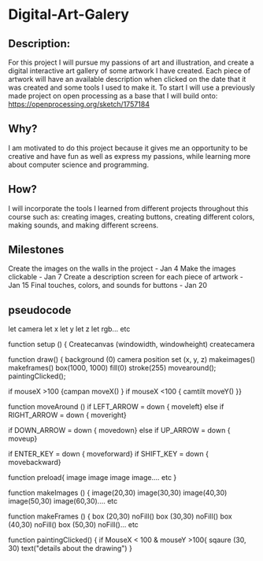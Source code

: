 # Digital-Art-Galery

## Description:
For this project I will pursue my passions of art and illustration, and create a digital interactive art gallery of some artwork I have created. Each piece of artwork will have an available description when clicked on the date that it was created and some tools I used to make it. To start I will use a previously made project on open processing as a base that I will build onto: https://openprocessing.org/sketch/1757184 


## Why?
I am motivated to do this project because it gives me an opportunity to be creative and have fun as well as express my passions, while learning more about computer science and programming.

## How?
I will incorporate the tools I learned from different projects throughout this course such as: creating images, creating buttons, creating different colors, making sounds, and making different screens. 

## Milestones
 Create the images on the walls in the project - Jan 4
 Make the images clickable - Jan 7
 Create a  description screen for each piece of artwork - Jan 15
 Final touches, colors, and sounds for buttons - Jan 20


## pseudocode
let camera
let x
let y
let z
let rgb...
etc


function setup () {
Createcanvas (windowidth, windowheight)
createcamera

function draw() {
background (0)
camera position set (x, y, z)
makeimages()
makeframes()
box(1000, 1000)
fill(0)
stroke(255)
movearound();
paintingClicked();


if mouseX >100 {campan moveX()
}
if mouseX <100 { camtilt moveY() 
}}


function moveAround ()
if LEFT_ARROW = down {
moveleft}
else if RIGHT_ARROW = down {
moveright}


if DOWN_ARROW = down {
movedown}
else if UP_ARROW = down {
moveup}

if ENTER_KEY = down {
moveforward}
if SHIFT_KEY = down {
movebackward}


function preload{
image
image
image
image....
etc
}


function makeImages () {
image(20,30)
image(30,30)
image(40,30)
image(50,30)
image(60,30)....
etc


function makeFrames () {
box (20,30)
noFill()
box (30,30)
noFill()
box (40,30)
noFill()
box (50,30)
noFill()...
etc

function paintingClicked() {
if MouseX < 100 & mouseY >100{
sqaure (30, 30)
text("details about the drawing")
}
